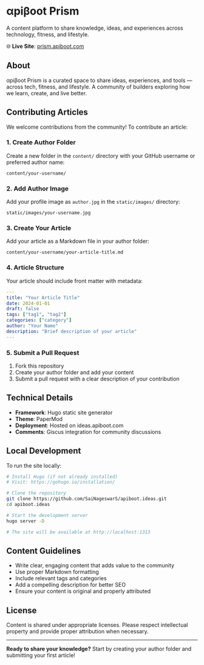 # αpiβoot Prism

A content platform to share knowledge, ideas, and experiences across technology, fitness, and lifestyle.

🌐 **Live Site**: [prism.apiboot.com](https://prism.apiboot.com)

## About

αpiβoot Prism is a curated space to share ideas, experiences, and tools — across tech, fitness, and lifestyle. A community of builders exploring how we learn, create, and live better.

## Contributing Articles

We welcome contributions from the community! To contribute an article:

### 1. Create Author Folder
Create a new folder in the `content/` directory with your GitHub username or preferred author name:
```
content/your-username/
```

### 2. Add Author Image
Add your profile image as `author.jpg` in the `static/images/` directory:
```
static/images/your-username.jpg
```

### 3. Create Your Article
Add your article as a Markdown file in your author folder:
```
content/your-username/your-article-title.md
```

### 4. Article Structure
Your article should include front matter with metadata:

```yaml
---
title: "Your Article Title"
date: 2024-01-01
draft: false
tags: ["tag1", "tag2"]
categories: ["category"]
author: "Your Name"
description: "Brief description of your article"
---
```

### 5. Submit a Pull Request
1. Fork this repository
2. Create your author folder and add your content
3. Submit a pull request with a clear description of your contribution

## Technical Details

- **Framework**: Hugo static site generator
- **Theme**: PaperMod
- **Deployment**: Hosted on ideas.apiboot.com
- **Comments**: Giscus integration for community discussions

## Local Development

To run the site locally:

```bash
# Install Hugo (if not already installed)
# Visit: https://gohugo.io/installation/

# Clone the repository
git clone https://github.com/SaiNageswarS/apiboot.ideas.git
cd apiboot.ideas

# Start the development server
hugo server -D

# The site will be available at http://localhost:1313
```

## Content Guidelines

- Write clear, engaging content that adds value to the community
- Use proper Markdown formatting
- Include relevant tags and categories
- Add a compelling description for better SEO
- Ensure your content is original and properly attributed

## License

Content is shared under appropriate licenses. Please respect intellectual property and provide proper attribution when necessary.

---

**Ready to share your knowledge?** Start by creating your author folder and submitting your first article!
